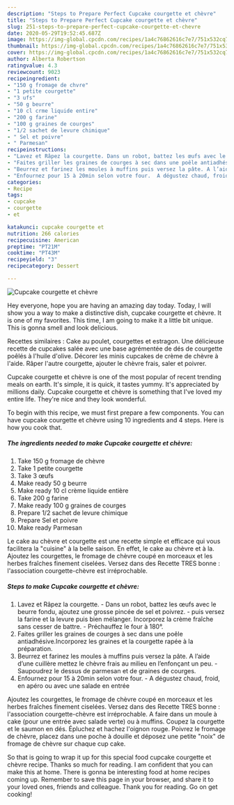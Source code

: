 ```yaml
---
description: "Steps to Prepare Perfect Cupcake courgette et chèvre"
title: "Steps to Prepare Perfect Cupcake courgette et chèvre"
slug: 251-steps-to-prepare-perfect-cupcake-courgette-et-chevre
date: 2020-05-29T19:52:45.687Z
image: https://img-global.cpcdn.com/recipes/1a4c76862616c7e7/751x532cq70/cupcake-courgette-et-chevre-photo-principale-de-la-recette.jpg
thumbnail: https://img-global.cpcdn.com/recipes/1a4c76862616c7e7/751x532cq70/cupcake-courgette-et-chevre-photo-principale-de-la-recette.jpg
cover: https://img-global.cpcdn.com/recipes/1a4c76862616c7e7/751x532cq70/cupcake-courgette-et-chevre-photo-principale-de-la-recette.jpg
author: Alberta Robertson
ratingvalue: 4.3
reviewcount: 9023
recipeingredient:
- "150 g fromage de chvre"
- "1 petite courgette"
- "3 ufs"
- "50 g beurre"
- "10 cl crme liquide entire"
- "200 g farine"
- "100 g graines de courges"
- "1/2 sachet de levure chimique"
- " Sel et poivre"
- " Parmesan"
recipeinstructions:
- "Lavez et Râpez la courgette. Dans un robot, battez les œufs avec le beurre fondu, ajoutez une grosse pincée de sel et poivrez.  puis versez la farine et la levure puis bien mélanger. Incorporez la crème fraîche sans cesser de battre. Préchauffez le four à 180°."
- "Faites griller les graines de courges à sec dans une poêle antiadhésive.Incorporez les graines et la courgette rapée à la préparation."
- "Beurrez et farinez les moules à muffins puis versez la pâte. A l’aide d’une cuillère mettez le chèvre frais au milieu en l’enfonçant un peu.  Saupoudrez le dessus de parmesan et de graines de courges."
- "Enfournez pour 15 à 20min selon votre four.  A dégustez chaud, froid, en apéro ou avec une salade en entrée"
categories:
- Recipe
tags:
- cupcake
- courgette
- et

katakunci: cupcake courgette et 
nutrition: 266 calories
recipecuisine: American
preptime: "PT21M"
cooktime: "PT43M"
recipeyield: "3"
recipecategory: Dessert

---
```



![Cupcake courgette et chèvre](https://img-global.cpcdn.com/recipes/1a4c76862616c7e7/751x532cq70/cupcake-courgette-et-chevre-photo-principale-de-la-recette.jpg)

Hey everyone, hope you are having an amazing day today. Today, I will show you a way to make a distinctive dish, cupcake courgette et chèvre. It is one of my favorites. This time, I am going to make it a little bit unique. This is gonna smell and look delicious.

Recettes similaires : Cake au poulet, courgettes et estragon. Une délicieuse recette de cupcakes salée avec une base agrémentée de dés de courgette poêlés à l&#39;huile d&#39;olive. Décorer les minis cupcakes de crème de chèvre à l&#39;aide. Râper l&#39;autre courgette, ajouter le chèvre frais, saler et poivrer.

Cupcake courgette et chèvre is one of the most popular of recent trending meals on earth. It's simple, it is quick, it tastes yummy. It's appreciated by millions daily. Cupcake courgette et chèvre is something that I've loved my entire life. They're nice and they look wonderful.


To begin with this recipe, we must first prepare a few components. You can have cupcake courgette et chèvre using 10 ingredients and 4 steps. Here is how you cook that.

<!--inarticleads1-->

##### The ingredients needed to make Cupcake courgette et chèvre:

1. Take 150 g fromage de chèvre
1. Take 1 petite courgette
1. Take 3 œufs
1. Make ready 50 g beurre
1. Make ready 10 cl crème liquide entière
1. Take 200 g farine
1. Make ready 100 g graines de courges
1. Prepare 1/2 sachet de levure chimique
1. Prepare  Sel et poivre
1. Make ready  Parmesan


Le cake au chèvre et courgette est une recette simple et efficace qui vous facilitera la &#34;cuisine&#34; à la belle saison. En effet, le cake au chèvre et à la. Ajoutez les courgettes, le fromage de chèvre coupé en morceaux et les herbes fraîches finement ciselées. Versez dans des Recette TRES bonne : l&#39;association courgette-chèvre est irréprochable. 

<!--inarticleads2-->

##### Steps to make Cupcake courgette et chèvre:

1. Lavez et Râpez la courgette. - Dans un robot, battez les œufs avec le beurre fondu, ajoutez une grosse pincée de sel et poivrez.  - puis versez la farine et la levure puis bien mélanger. Incorporez la crème fraîche sans cesser de battre. - Préchauffez le four à 180°.
1. Faites griller les graines de courges à sec dans une poêle antiadhésive.Incorporez les graines et la courgette rapée à la préparation.
1. Beurrez et farinez les moules à muffins puis versez la pâte. A l’aide d’une cuillère mettez le chèvre frais au milieu en l’enfonçant un peu.  - Saupoudrez le dessus de parmesan et de graines de courges.
1. Enfournez pour 15 à 20min selon votre four.  - A dégustez chaud, froid, en apéro ou avec une salade en entrée


Ajoutez les courgettes, le fromage de chèvre coupé en morceaux et les herbes fraîches finement ciselées. Versez dans des Recette TRES bonne : l&#39;association courgette-chèvre est irréprochable. A faire dans un moule à cake (pour une entrée avec salade verte) ou à muffins. Coupez la courgette et le saumon en dés. Épluchez et hachez l&#39;oignon rouge. Poivrez le fromage de chèvre, placez dans une poche à douille et déposez une petite &#34;noix&#34; de fromage de chèvre sur chaque cup cake. 

So that is going to wrap it up for this special food cupcake courgette et chèvre recipe. Thanks so much for reading. I am confident that you can make this at home. There is gonna be interesting food at home recipes coming up. Remember to save this page in your browser, and share it to your loved ones, friends and colleague. Thank you for reading. Go on get cooking!
